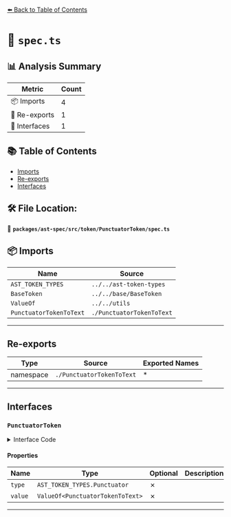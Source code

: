 [⬅️ Back to Table of Contents](../../../../../index.md)

# 📄 `spec.ts`

## 📊 Analysis Summary

| Metric | Count |
|--------|-------|
| 📦 Imports | 4 |
| 🔄 Re-exports | 1 |
| 📐 Interfaces | 1 |

## 📚 Table of Contents

- [Imports](#imports)
- [Re-exports](#re-exports)
- [Interfaces](#interfaces)

## 🛠️ File Location:
📂 **`packages/ast-spec/src/token/PunctuatorToken/spec.ts`**

## 📦 Imports

| Name | Source |
|------|--------|
| `AST_TOKEN_TYPES` | `../../ast-token-types` |
| `BaseToken` | `../../base/BaseToken` |
| `ValueOf` | `../../utils` |
| `PunctuatorTokenToText` | `./PunctuatorTokenToText` |


---

## Re-exports

| Type | Source | Exported Names |
|------|--------|----------------|
| namespace | `./PunctuatorTokenToText` | * |


---

## Interfaces

### `PunctuatorToken`

<details><summary>Interface Code</summary>

```ts
export interface PunctuatorToken extends BaseToken {
  type: AST_TOKEN_TYPES.Punctuator;
  value: ValueOf<PunctuatorTokenToText>;
}
```
</details>

#### Properties

| Name | Type | Optional | Description |
|------|------|----------|-------------|
| `type` | `AST_TOKEN_TYPES.Punctuator` | ✗ |  |
| `value` | `ValueOf<PunctuatorTokenToText>` | ✗ |  |


---